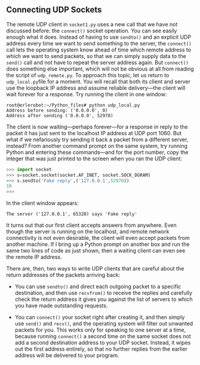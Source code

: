 ## Connecting UDP Sockets

The remote UDP client in `socket1.py` uses a new call that we have not discussed before: the `connect()`
socket operation. You can see easily enough what it does. Instead of having to use `sendto()` and an
explicit UDP address every time we want to send something to the server, the `connect()` call lets the
operating system know ahead of time which remote address to which we want to send packets, so that
we can simply supply data to the `send()` call and not have to repeat the server address again.
But `connect()` does something else important, which will not be obvious at all from reading the script of
`udp_remote.py`.
To approach this topic, let us return to `udp_local.py`file for a moment. You will recall that both its client
and server use the loopback IP address and assume reliable delivery—the client will wait forever for a
response. Try running the client in one window:
```
root@erlerobot:~/Python_files# python udp_local.py
Address before sending: ('0.0.0.0', 0)
Address after sending ('0.0.0.0', 52970)
```
The client is now waiting—perhaps forever—for a response in reply to the packet it has just sent to
the localhost IP address at UDP port 1060. But what if we nefariously try sending it back a packet from a
different server, instead?
From another command prompt on the same system, try running Python and entering these
commands—and for the port number, copy the integer that was just printed to the screen when you ran
the UDP client:
```python
>>> import socket
>>> s=socket.socket(socket.AF_INET, socket.SOCK_DGRAM)
>>> s.sendto('Fake reply',('127.0.0.1',52970))
10
>>>

```
In the client window appears:
```
The server ('127.0.0.1', 65320) says 'Fake reply'
```
It turns out that our first client accepts answers from anywhere. Even though the server is
running on the localhost, and remote network connectivity is not even desirable, the
client will even accept packets from another machine. If I bring up a Python prompt on another box and
run the same two lines of code as just shown, then a waiting client can even see the remote IP address.

There are, then, two ways to write UDP clients that are careful about the return addresses of the
packets arriving back:

- You can use `sendto()` and direct each outgoing packet to a specific destination,
and then use `recvfrom()` to receive the replies and carefully check the return
address it gives you against the list of servers to which you have made outstanding
requests.


- You can `connect()` your socket right after creating it, and then simply use `send()`
and `recv()`, and the operating system will filter out unwanted packets for you. This
works only for speaking to one server at a time, because running `connect()` a
second time on the same socket does not add a second destination address to
your UDP socket. Instead, it wipes out the first address entirely, so that no further
replies from the earlier address will be delivered to your program.
